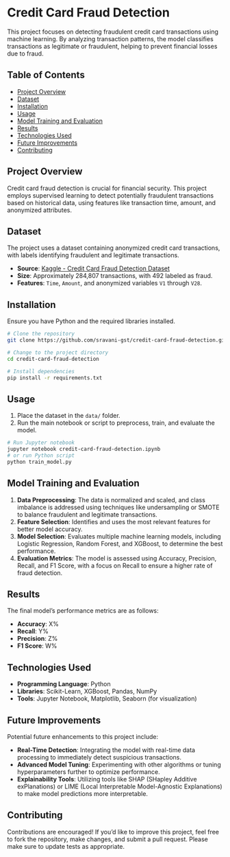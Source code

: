 
# Credit Card Fraud Detection

This project focuses on detecting fraudulent credit card transactions using machine learning. By analyzing transaction patterns, the model classifies transactions as legitimate or fraudulent, helping to prevent financial losses due to fraud.

## Table of Contents
- [Project Overview](#project-overview)
- [Dataset](#dataset)
- [Installation](#installation)
- [Usage](#usage)
- [Model Training and Evaluation](#model-training-and-evaluation)
- [Results](#results)
- [Technologies Used](#technologies-used)
- [Future Improvements](#future-improvements)
- [Contributing](#contributing)

## Project Overview
Credit card fraud detection is crucial for financial security. This project employs supervised learning to detect potentially fraudulent transactions based on historical data, using features like transaction time, amount, and anonymized attributes.

## Dataset
The project uses a dataset containing anonymized credit card transactions, with labels identifying fraudulent and legitimate transactions.

- **Source**: [Kaggle - Credit Card Fraud Detection Dataset](https://www.kaggle.com/datasets/mlg-ulb/creditcardfraud)
- **Size**: Approximately 284,807 transactions, with 492 labeled as fraud.
- **Features**: `Time`, `Amount`, and anonymized variables `V1` through `V28`.

## Installation
Ensure you have Python and the required libraries installed.

```bash
# Clone the repository
git clone https://github.com/sravani-gst/credit-card-fraud-detection.git

# Change to the project directory
cd credit-card-fraud-detection

# Install dependencies
pip install -r requirements.txt
```

## Usage
1. Place the dataset in the `data/` folder.
2. Run the main notebook or script to preprocess, train, and evaluate the model.

```bash
# Run Jupyter notebook
jupyter notebook credit-card-fraud-detection.ipynb
# or run Python script
python train_model.py
```

## Model Training and Evaluation
1. **Data Preprocessing**: The data is normalized and scaled, and class imbalance is addressed using techniques like undersampling or SMOTE to balance fraudulent and legitimate transactions.
2. **Feature Selection**: Identifies and uses the most relevant features for better model accuracy.
3. **Model Selection**: Evaluates multiple machine learning models, including Logistic Regression, Random Forest, and XGBoost, to determine the best performance.
4. **Evaluation Metrics**: The model is assessed using Accuracy, Precision, Recall, and F1 Score, with a focus on Recall to ensure a higher rate of fraud detection.

## Results
The final model’s performance metrics are as follows:

- **Accuracy**: X%
- **Recall**: Y%
- **Precision**: Z%
- **F1 Score**: W%

## Technologies Used
- **Programming Language**: Python
- **Libraries**: Scikit-Learn, XGBoost, Pandas, NumPy
- **Tools**: Jupyter Notebook, Matplotlib, Seaborn (for visualization)

## Future Improvements
Potential future enhancements to this project include:
- **Real-Time Detection**: Integrating the model with real-time data processing to immediately detect suspicious transactions.
- **Advanced Model Tuning**: Experimenting with other algorithms or tuning hyperparameters further to optimize performance.
- **Explainability Tools**: Utilizing tools like SHAP (SHapley Additive exPlanations) or LIME (Local Interpretable Model-Agnostic Explanations) to make model predictions more interpretable.

## Contributing
Contributions are encouraged! If you’d like to improve this project, feel free to fork the repository, make changes, and submit a pull request. Please make sure to update tests as appropriate.
